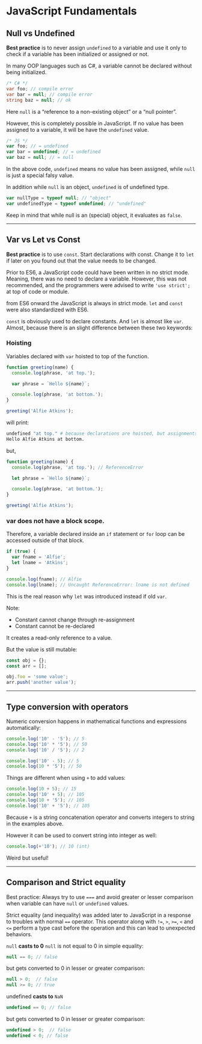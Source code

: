 # JavaScript Fundamentals

## Null vs Undefined
**Best practice** is to never assign ```undefined``` to a variable and use it only to check if a variable has been initialized or assigned or not.

In many OOP languages such as C#, a variable cannot be declared without being initialized.

```csharp
/* C# */
var foo; // compile error
var bar = null; // compile error
string baz = null; // ok
```

Here ```null``` is a “reference to a non-existing object” or a “null pointer”.

However, this is completely possible in JavaScript. If no value has been assigned to a variable, it will be have the ```undefined``` value.

```js
/* JS */
var foo; // = undefined
var bar = undefined; // = undefined
var baz = null; // = null
```

In the above code, ```undefined``` means no value has been assigned, while ```null``` is just a special falsy value.

In addition while ```null``` is an object, ```undefined``` is of undefined type.

```js
var nullType = typeof null; // "object"
var undefinedType = typeof undefined; // "undefined"
```

Keep in mind that while null is an (special) object, it evaluates as ```false```.

---

## Var vs Let vs Const

**Best practice** is to use ```const```. Start declarations with const. Change it to ```let``` if later on you found out that the value needs to be changed.

Prior to ES6, a JavaScript code could have been written in no strict mode. Meaning, there was no need to declare a variable. However, this was not recommended, and the programmers were advised to write ```'use strict';``` at top of code or module.

from ES6 onward the JavaScript is always in strict mode. ```let``` and ```const``` were also standardized with ES6.

```const``` is obviously used to declare constants. And ```let``` is almost like ```var```. Almost, because there is an slight difference between these two keywords:

### Hoisting

Variables declared with ```var``` hoisted to top of the function.

```js
function greeting(name) {
  console.log(phrase, 'at top.');

  var phrase = `Hello ${name}`;

  console.log(phrase, 'at bottom.');
}

greeting('Alfie Atkins');
```

will print:

```bash
undefined "at top." # because declarations are hoisted, but assignments are not.
Hello Alfie Atkins at bottom.
```

but,

```js
function greeting(name) {
  console.log(phrase, 'at top.'); // ReferenceError

  let phrase = `Hello ${name}`;

  console.log(phrase, 'at bottom.');
}

greeting('Alfie Atkins');
```

### var does not have a block scope.

Therefore, a variable declared inside an ```if``` statement or ```for``` loop can be accessed outside of that block.

```js
if (true) {
  var fname = 'Alfie';
  let lname = 'Atkins';
}

console.log(fname); // Alfie
console.log(lname); // Uncaught ReferenceError: lname is not defined
```

This is the real reason why ```let``` was introduced instead if old ```var```.

Note:

* Constant cannot change through re-assignment
* Constant cannot be re-declared

It creates a read-only reference to a value.

But the value is still mutable:

```js
const obj = {};
const arr = [];

obj.foo = 'some value';
arr.push('another value');
```

---

## Type conversion with operators

Numeric conversion happens in mathematical functions and expressions automatically:

```js
console.log('10' - '5'); // 5
console.log('10' * '5'); // 50
console.log('10' / '5'); // 2

console.log('10' - 5); // 5
console.log(10 * '5'); // 50
```

Things are different when using ```+``` to add values:

```js
console.log(10 + 5); // 15
console.log('10' + 5); // 105
console.log(10 + '5'); // 105
console.log('10' + '5'); // 105
```

Because ```+``` is a string concatenation operator and converts integers to string in the examples above.

However it can be used to convert string into integer as well:

```js
console.log(+'10'); // 10 (int)
```

Weird but useful!

---

## Comparison and Strict equality

Best practice: Always try to use ```===``` and avoid greater or lesser comparison when variable can have ```null``` or ```undefined``` values.

Strict equality (and inequality) was added later to JavaScript in a response to troubles with normal ```==``` operator. This operator along with ```!=```, ```>```, ```>=```, ```<``` and ```<=``` perform a type cast before the operation and this can lead to unexpected behaviors.

```null``` **casts to 0** ```null``` is not equal to 0 in simple equality:

```js
null == 0; // false
```

but gets converted to 0 in lesser or greater comparison:

```js
null > 0;  // false
null >= 0; // true
```

undefined **casts to** ```NaN```

```js
undefined == 0; // false
```

but gets converted to 0 in lesser or greater comparison:

```js
undefined > 0;  // false
undefined < 0; // false
```